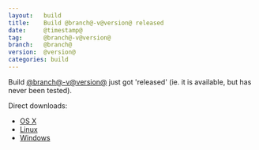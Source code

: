 ```yaml
---
layout:   build
title:    Build @branch@-v@version@ released
date:     @timestamp@
tag:      @branch@-v@version@
branch:   @branch@
version:  @version@
categories: build
---
```

Build [@branch@-v@version@][github-release] just got 'released' (ie. it is available, but has never been tested).

Direct downloads:

  - [OS X][osx-download]
  - [Linux][linux-download]
  - [Windows][windows-download]

[osx-download]: https://github.com/cor/LD-template/releases/download/@branch@-v@version@/osx_@branch@-v@version@.zip
[linux-download]: https://github.com/cor/LD-template/releases/download/@branch@-v@version@/linux_@branch@-v@version@.zip
[windows-download]: https://github.com/cor/LD-template/releases/download/@branch@-v@version@/windows_@branch@-v@version@.zip
[github-release]: https://github.com/cor/LD-template/releases/tag/@branch@-v@version@
